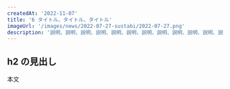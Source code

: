 ```yaml
---
createdAt: '2022-11-07'
title: '6 タイトル、タイトル、タイトル'
imageUrl: '/images/news/2022-07-27-sustabi/2022-07-27.png'
description: '説明、説明、説明、説明、説明、説明、説明、説明、説明、説明、説明、説明、説明、説明、説明、説明、説明、説明、説明、説明、説明、説明'
---
```


## h2 の見出し

本文
